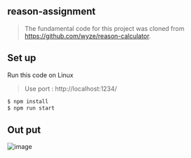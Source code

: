 ## reason-assignment
> The fundamental code for this project was cloned from https://github.com/wyze/reason-calculator.

## Set up
Run this code on Linux

> Use port : http://localhost:1234/

```sh
$ npm install
$ npm run start
```
## Out put
![image](https://github.com/Gastropoda1999/reason-assignment/assets/97719212/f5bd7195-4191-420e-a38f-ca68faf428d6)
